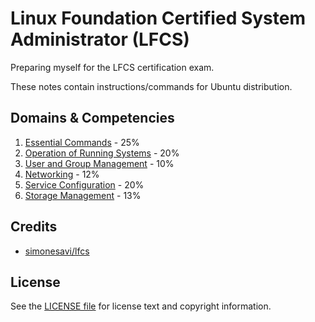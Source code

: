 # Linux Foundation Certified System Administrator (LFCS)
Preparing myself for the LFCS certification exam.

These notes contain instructions/commands for Ubuntu distribution.

## Domains & Competencies
1. [Essential Commands](EssentialCommands) - 25%
2. [Operation of Running Systems](OperationRunningSystems) - 20%
3. [User and Group Management](UserGroupManagement) - 10%
4. [Networking](Networking) - 12%
5. [Service Configuration](ServiceConfiguration) - 20%
6. [Storage Management](StorageManagement) - 13%

## Credits
* [simonesavi/lfcs](https://github.com/simonesavi/lfcs)

## License
See the [LICENSE file](LICENSE) for license text and copyright information.